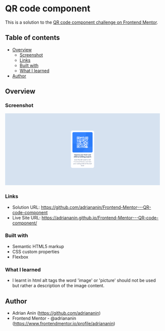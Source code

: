 # QR code component

This is a solution to the [QR code component challenge on Frontend Mentor](https://www.frontendmentor.io/challenges/qr-code-component-iux_sIO_H).

## Table of contents

- [Overview](#overview)
  - [Screenshot](#screenshot)
  - [Links](#links)
  - [Built with](#built-with)
  - [What I learned](#what-i-learned)
- [Author](#author)

## Overview

### Screenshot

![](images/qr%20code%20component.png)

### Links

- Solution URL: https://github.com/adriananin/Frontend-Mentor---QR-code-component
- Live Site URL: https://adriananin.github.io/Frontend-Mentor---QR-code-component/

### Built with

- Semantic HTML5 markup
- CSS custom properties
- Flexbox

### What I learned

- I learnt in html alt tags the word 'image' or 'picture' should not be used but rather a description of the image content.

## Author

- Adrian Anin (https://github.com/adriananin)
- Frontend Mentor - @adriananin (https://www.frontendmentor.io/profile/adriananin)
